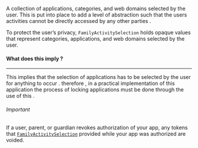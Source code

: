 A collection of applications, categories, and web domains selected by the user.
This is put into place to add a level of abstraction such that the users activities cannot be directly accessed by any other parties . 

To protect the user’s privacy, `FamilyActivitySelection` holds opaque values that represent categories, applications, and web domains selected by the user.

#### What does this imply ? 
___
This implies that the selection of applications has to be selected by the user for anything to occur . therefore , in a practical implementation of this application the process of locking applications must be done through the use of this . 
###### Important
If a user, parent, or guardian revokes authorization of your app, any tokens that [`FamilyActivitySelection`](https://developer.apple.com/documentation/familycontrols/familyactivityselection) provided while your app was authorized are voided.

